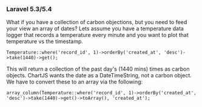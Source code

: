 ### Laravel 5.3/5.4

What if you have a collection of carbon objections, but you need to feed your view an array of dates? Lets assume you have a temperature data logger that records a temperature every minute and you want to plot that temperature vs the timestamp.
```
Temperature::where('record_id', 1)->orderBy('created_at', 'desc')->take(1440)->get();
```
This will return a collection of the past day's (1440 mins) times as carbon objects. ChartJS wants the date as a DateTimeString, not a carbon object. We have to convert these to an array via the following:
```
array_column(Temperature::where('record_id', 1)->orderBy('created_at', 'desc')->take(1440)->get()->toArray(), 'created_at');
```
